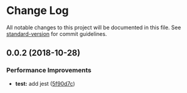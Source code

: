 # Change Log

All notable changes to this project will be documented in this file. See [standard-version](https://github.com/conventional-changelog/standard-version) for commit guidelines.

<a name="0.0.2"></a>
## 0.0.2 (2018-10-28)


### Performance Improvements

* **test:** add jest ([5f90d7c](https://github.com/Nelayah/React-Ellipsis/commit/5f90d7c))

